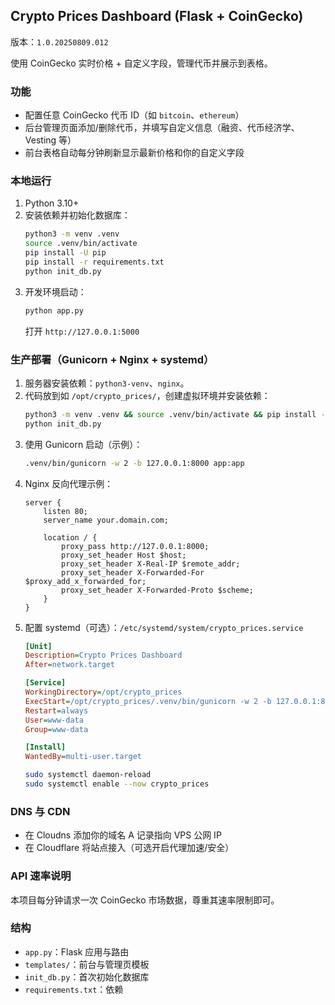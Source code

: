 ## Crypto Prices Dashboard (Flask + CoinGecko)

版本：`1.0.20250809.012`

使用 CoinGecko 实时价格 + 自定义字段，管理代币并展示到表格。

### 功能
- 配置任意 CoinGecko 代币 ID（如 `bitcoin`、`ethereum`）
- 后台管理页面添加/删除代币，并填写自定义信息（融资、代币经济学、Vesting 等）
- 前台表格自动每分钟刷新显示最新价格和你的自定义字段

### 本地运行
1. Python 3.10+
2. 安装依赖并初始化数据库：
   ```bash
   python3 -m venv .venv
   source .venv/bin/activate
   pip install -U pip
   pip install -r requirements.txt
   python init_db.py
   ```
3. 开发环境启动：
   ```bash
   python app.py
   ```
   打开 `http://127.0.0.1:5000`

### 生产部署（Gunicorn + Nginx + systemd）
1. 服务器安装依赖：`python3-venv`、`nginx`。
2. 代码放到如 `/opt/crypto_prices/`，创建虚拟环境并安装依赖：
   ```bash
   python3 -m venv .venv && source .venv/bin/activate && pip install -r requirements.txt
   python init_db.py
   ```
3. 使用 Gunicorn 启动（示例）：
   ```bash
   .venv/bin/gunicorn -w 2 -b 127.0.0.1:8000 app:app
   ```
4. Nginx 反向代理示例：
   ```nginx
   server {
       listen 80;
       server_name your.domain.com;

       location / {
           proxy_pass http://127.0.0.1:8000;
           proxy_set_header Host $host;
           proxy_set_header X-Real-IP $remote_addr;
           proxy_set_header X-Forwarded-For $proxy_add_x_forwarded_for;
           proxy_set_header X-Forwarded-Proto $scheme;
       }
   }
   ```
5. 配置 systemd（可选）：`/etc/systemd/system/crypto_prices.service`
   ```ini
   [Unit]
   Description=Crypto Prices Dashboard
   After=network.target

   [Service]
   WorkingDirectory=/opt/crypto_prices
   ExecStart=/opt/crypto_prices/.venv/bin/gunicorn -w 2 -b 127.0.0.1:8000 app:app
   Restart=always
   User=www-data
   Group=www-data

   [Install]
   WantedBy=multi-user.target
   ```
   ```bash
   sudo systemctl daemon-reload
   sudo systemctl enable --now crypto_prices
   ```

### DNS 与 CDN
- 在 Cloudns 添加你的域名 A 记录指向 VPS 公网 IP
- 在 Cloudflare 将站点接入（可选开启代理加速/安全）

### API 速率说明
本项目每分钟请求一次 CoinGecko 市场数据，尊重其速率限制即可。

### 结构
- `app.py`：Flask 应用与路由
- `templates/`：前台与管理页模板
- `init_db.py`：首次初始化数据库
- `requirements.txt`：依赖


